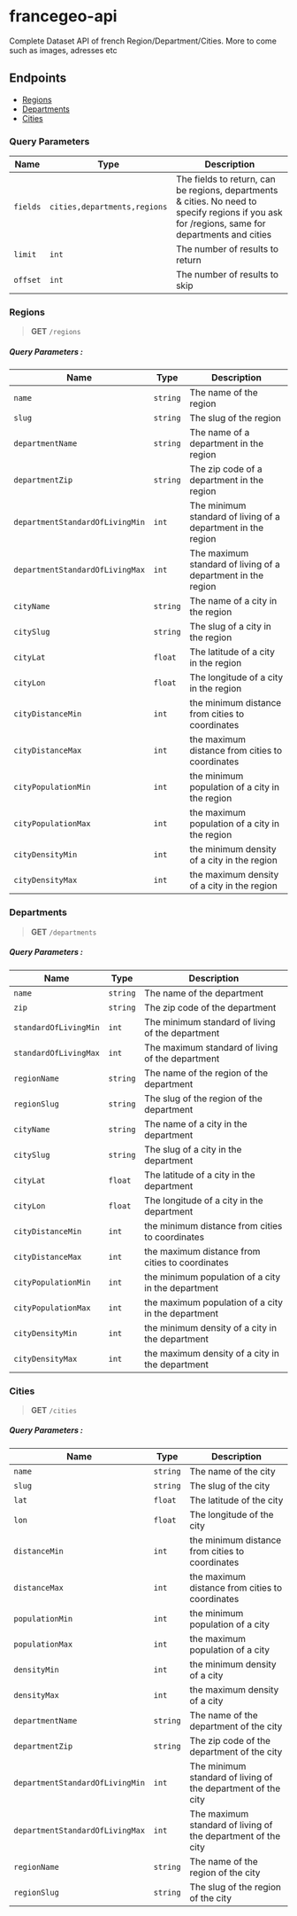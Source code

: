 # francegeo-api
 Complete Dataset API of french Region/Department/Cities. More to come such as images, adresses etc

## Endpoints
- [Regions](#regions)
- [Departments](#departments)
- [Cities](#cities)

<!-- Global query parameter: fields, can be regions, departments & cities -->

### Query Parameters
| Name | Type | Description |
| --- | --- | --- |
| `fields` | `cities,departments,regions` | The fields to return, can be regions, departments & cities. No need to specify regions if you ask for /regions, same for departments and cities |
| `limit` | `int` | The number of results to return |
| `offset` | `int` | The number of results to skip |

### Regions
> **GET** `/regions`

##### Query Parameters :
| Name | Type | Description |
| --- | --- | --- |
| `name` | `string` | The name of the region |
| `slug` | `string` | The slug of the region |
| `departmentName` | `string` | The name of a department in the region |
| `departmentZip` | `string` | The zip code of a department in the region |
| `departmentStandardOfLivingMin` | `int` | The minimum standard of living of a department in the region |
| `departmentStandardOfLivingMax` | `int` | The maximum standard of living of a department in the region |
| `cityName` | `string` | The name of a city in the region |
| `citySlug` | `string` | The slug of a city in the region |
| `cityLat` | `float` | The latitude of a city in the region |
| `cityLon` | `float` | The longitude of a city in the region |
| `cityDistanceMin` | `int` | the minimum distance from cities to coordinates |
| `cityDistanceMax` | `int` | the maximum distance from cities to coordinates |
| `cityPopulationMin` | `int` | the minimum population of a city in the region |
| `cityPopulationMax` | `int` | the maximum population of a city in the region |
| `cityDensityMin` | `int` | the minimum density of a city in the region |
| `cityDensityMax` | `int` | the maximum density of a city in the region |

### Departments
> **GET** `/departments`

##### Query Parameters :
| Name | Type | Description |
| --- | --- | --- |
| `name` | `string` | The name of the department |
| `zip` | `string` | The zip code of the department |
| `standardOfLivingMin` | `int` | The minimum standard of living of the department |
| `standardOfLivingMax` | `int` | The maximum standard of living of the department |
| `regionName` | `string` | The name of the region of the department |
| `regionSlug` | `string` | The slug of the region of the department |
| `cityName` | `string` | The name of a city in the department |
| `citySlug` | `string` | The slug of a city in the department |
| `cityLat` | `float` | The latitude of a city in the department |
| `cityLon` | `float` | The longitude of a city in the department |
| `cityDistanceMin` | `int` | the minimum distance from cities to coordinates |
| `cityDistanceMax` | `int` | the maximum distance from cities to coordinates |
| `cityPopulationMin` | `int` | the minimum population of a city in the department |
| `cityPopulationMax` | `int` | the maximum population of a city in the department |
| `cityDensityMin` | `int` | the minimum density of a city in the department |
| `cityDensityMax` | `int` | the maximum density of a city in the department |

### Cities
> **GET** `/cities`

##### Query Parameters :
| Name | Type | Description |
| --- | --- | --- |
| `name` | `string` | The name of the city |
| `slug` | `string` | The slug of the city |
| `lat` | `float` | The latitude of the city |
| `lon` | `float` | The longitude of the city |
| `distanceMin` | `int` | the minimum distance from cities to coordinates |
| `distanceMax` | `int` | the maximum distance from cities to coordinates |
| `populationMin` | `int` | the minimum population of a city |
| `populationMax` | `int` | the maximum population of a city |
| `densityMin` | `int` | the minimum density of a city |
| `densityMax` | `int` | the maximum density of a city |
| `departmentName` | `string` | The name of the department of the city |
| `departmentZip` | `string` | The zip code of the department of the city |
| `departmentStandardOfLivingMin` | `int` | The minimum standard of living of the department of the city |
| `departmentStandardOfLivingMax` | `int` | The maximum standard of living of the department of the city |
| `regionName` | `string` | The name of the region of the city |
| `regionSlug` | `string` | The slug of the region of the city |